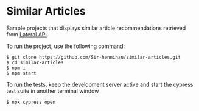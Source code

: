 # Similar Articles

Sample projects that displays similar article recommendations retrieved from [Lateral API](https://lateral.io/).

To run the project, use the following command:

```
$ git clone https://github.com/Sir-hennihau/similar-articles.git
$ cd similar-articles
$ npm i
$ npm start
```

To run the tests, keep the development server active and start the cypress test suite in another terminal window

```
$ npx cypress open
```

